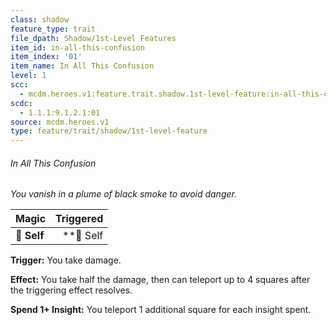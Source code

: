 ```yaml
---
class: shadow
feature_type: trait
file_dpath: Shadow/1st-Level Features
item_id: in-all-this-confusion
item_index: '01'
item_name: In All This Confusion
level: 1
scc:
  - mcdm.heroes.v1:feature.trait.shadow.1st-level-feature:in-all-this-confusion
scdc:
  - 1.1.1:9.1.2.1:01
source: mcdm.heroes.v1
type: feature/trait/shadow/1st-level-feature
---
```


###### In All This Confusion

*You vanish in a plume of black smoke to avoid danger.*

| **Magic**   | **Triggered** |
| ----------- | ------------: |
| **📏 Self** |   \*\*🎯 Self |

**Trigger:** You take damage.

**Effect:** You take half the damage, then can teleport up to 4 squares after the triggering effect resolves.

**Spend 1+ Insight:** You teleport 1 additional square for each insight spent.
